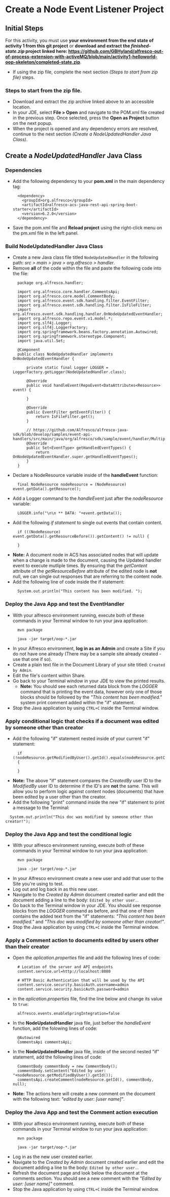 # Create a Node Event Listener Project

## Initial Steps
For this activity, you must use **your environment from the end state of activity 1 from this git project** or **download and extract the _finished-state.zip_ project linked here: https://github.com/GBHyland/alfresco-out-of-process-extension-with-activeMQ/blob/main/activity1-helloworld-oop-skeleton/completed-state.zip**.
* If using the zip file, complete the next section _(Steps to start from zip file)_ steps.

### Steps to start from the zip file.
* Download and extract the zip archive linked above to an accessible location.
* In your JDE, select **File > Open** and navigate to the POM.xml file created in the previous step. Once selected, press the **Open as Project** button on the next popup.
* When the project is opened and any dependency errors are resolved, continue to the next section _(Create a _NodeUpdatedHandler_ Java Class)_.

## Create a _NodeUpdatedHandler_ Java Class

### Dependencies
* Add the following dependency to your **pom.xml** in the main dependency tag:
  ```
    <dependency>
      <groupId>org.alfresco</groupId>
      <artifactId>alfresco-acs-java-rest-api-spring-boot-starter</artifactId>
      <version>6.2.0</version>
    </dependency>
  ```
* Save the pom.xml file and **Reload project** using the right-click menu on the pm.xml file in the left panel.

### Build NodeUpdatedHandler Java Class
* Create a new Java class file titled ```NodeUpdatedHandler``` in the following path: _src > main > java > org.alfresco > handler_.
* Remove **all** of the code within the file and paste the following code into the file:
  ```
    package org.alfresco.handler;

    import org.alfresco.core.handler.CommentsApi;
    import org.alfresco.core.model.CommentBody;
    import org.alfresco.event.sdk.handling.filter.EventFilter;
    import org.alfresco.event.sdk.handling.filter.IsFileFilter;
    import org.alfresco.event.sdk.handling.handler.OnNodeUpdatedEventHandler;
    import org.alfresco.repo.event.v1.model.*;
    import org.slf4j.Logger;
    import org.slf4j.LoggerFactory;
    import org.springframework.beans.factory.annotation.Autowired;
    import org.springframework.stereotype.Component;
    import java.util.Set;
    
    @Component
    public class NodeUpdatedHandler implements OnNodeUpdatedEventHandler {
    
        private static final Logger LOGGER = LoggerFactory.getLogger(NodeUpdatedHandler.class);
        
        @Override
        public void handleEvent(RepoEvent<DataAttributes<Resource>> event) {
            
        }
    
        @Override
        public EventFilter getEventFilter() {
            return IsFileFilter.get();
        }
    
        // https://github.com/Alfresco/alfresco-java-sdk/blob/develop/samples/event-api-handlers/src/main/java/org/alfresco/sdk/sample/event/handler/MultipleEventTypeHandler.java
        @Override
        public Set<EventType> getHandledEventTypes() {
            return OnNodeUpdatedEventHandler.super.getHandledEventTypes();
        }
    }

  ```
* Declare a NodeResource variable inside of the **handleEvent** function:
  ```
    final NodeResource nodeResource = (NodeResource) event.getData().getResource();
  ```
* Add a Logger command to the _handleEvent_ just after the _nodeResource_ variable:
  ```
    LOGGER.info("\n\n ** DATA: "+event.getData());
  ```
* Add the following _if statement_ to single out events that contain content.
  ```
    if (((NodeResource) event.getData().getResourceBefore()).getContent() != null) {

    }
  ```
* **Note:** A document node in ACS has associated nodes that will update when a change is made to the document, causing the Updated handler event to execute mutliple times. By ensuring that the _getContent_ attribute of the _getResourceBefore_ attribute of the edited node is **not** null, we can single out responses that are referring to the content node.
* Add the following line of code inside the if statement:
  ```
    System.out.println("This content has been modified. ");
  ```

### Deploy the Java App and test the EventHandler 
* With your alfresco environment running, execute both of these commands in your Terminal window to run your java application:
  ```
    mvn package
  ```
  ```
    java -jar target/oop-*.jar
  ```
* In your Alfresco environment, **log in as an Admin** and create a Site if you do not have one already (There may be a sample site already created - use that one if so). 
* Create a plain text file in the Document Library of your site titled: ```Created by Admin```.
* Edit the file's content within Share.
* Go back to your Terminal window in your JDE to view the printed results.
    * **Note:** You should see each returned data block from the _LOGGER_ command that is printing the event data, however only one of those blocks should be followed by the _"This content has been modified."_ system print comment added within the "if" statement.
* Stop the Java application by using ```CTRL+C``` inside the Terminal window.

### Apply conditional logic that checks if a document was edited by someone other than creator
* Add the following "if" statement nested inside of your current "if" statement:
  ```
    if (!nodeResource.getModifiedByUser().getId().equals(nodeResource.getCreatedByUser().getId()))
    {

    }
  ```
* **Note:** The above "if" statement compares the _CreatedBy_ user ID to the _ModifiedBy_ user ID to determine if the ID's are **not** the same. This will allow you to perform logic against content nodes (documents) that have been edited by a user other than the creator.
*  Add the following "print" command inside the new "if" statement to print a message to the Terminal:
  ```
    System.out.println("This doc was modified by someone other than creator!");
  ```

### Deploy the Java App and test the conditional logic 
* With your alfresco environment running, execute both of these commands in your Terminal window to run your java application:
  ```
    mvn package
  ```
  ```
    java -jar target/oop-*.jar
  ```
* In your Alfresco environment create a new user and add that user to the Site you're using to test.
* Log out and log back in as this new user.
* Navigate to the _Created by Admin_ document created earlier and edit the document adding a line to the body: ```Edited by other user.```.
* Go back to the Terminal window in your JDE. You should see response blocks from the _LOGGER_ command as before, and that one of them contains the added text from the "if" statements: _"This content has been modified."_ and _"This doc was modified by someone other than creator!"_.
* Stop the Java application by using ```CTRL+C``` inside the Terminal window.


### Apply a Comment action to documents edited by users other than their creator
* Open the _aplication.properties_ file and add the following lines of code:
  ```
    # Location of the server and API endpoints
    content.service.url=http://localhost:8080
    
    # HTTP Basic Authentication that will be used by the API
    content.service.security.basicAuth.username=admin
    content.service.security.basicAuth.password=admin
  ```
* in the _aplication.properties_ file, find the line below and change its value to ```true```:
  ```
    alfresco.events.enableSpringIntegration=false
  ```
* In the **NodeUpdatedHandler** java file, just befoer the _handleEvent_ function, add the folowing lines of code:
  ```
    @Autowired
    CommentsApi commentsApi;
  ```
* In the **NodeUpdatedHandler** java file, inside of the second nested "if" statement, add the following lines of code:
  ```
    CommentBody commentBody = new CommentBody();
    commentBody.setContent("Edited by user: "+nodeResource.getModifiedByUser().getId());
    commentsApi.createComment(nodeResource.getId(), commentBody, null);
  ```
* **Note:** The actions here will create a new comment on the document with the following text: _"edited by user: [user name]"_.

### Deploy the Java App and test the Comment action execution 
* With your alfresco environment running, execute both of these commands in your Terminal window to run your java application:
  ```
    mvn package
  ```
  ```
    java -jar target/oop-*.jar
  ```
* Log in as the new user created earlier.
* Navigate to the _Created by Admin_ document created earlier and edit the document adding a line to the body: ```Edited by other user.```.
* Refresh the document page and look below the document at the comments section. You should see a new comment with the _"Edited by user: [user name]"_ comment.
* Stop the Java application by using ```CTRL+C``` inside the Terminal window.
